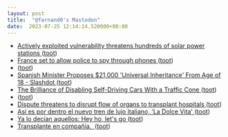 ```yaml
---
layout: post
title:  "@fernand0's Mastodon"
date:  2023-07-25 12:14:14.520000+00:00
---
```

*  [Actively exploited vulnerability threatens hundreds of solar power stations ](https://arstechnica.com/security/2023/07/actively-exploited-vulnerability-threatens-hundreds-of-solar-power-stations) ([toot](https://mastodon.social/@fernand0/110774665512182720))
*  [France set to allow police to spy through phones ](https://www.lemonde.fr/en/france/article/2023/07/06/france-set-to-allow-police-to-spy-through-phones_6044269_7.htm) ([toot](https://mastodon.social/@fernand0/110774422460123109))
*  [ ](https://paquita.masto.host/@armeris) ([toot](https://mastodon.social/@fernand0/110774400975071831))
*  [Spanish Minister Proposes $21,000 'Universal Inheritance' From Age of 18 - Slashdot ](https://news.slashdot.org/story/23/07/06/2115211/spanish-minister-proposes-21000-universal-inheritance-from-age-of-1) ([toot](https://mastodon.social/@fernand0/110774307081664074))
*  [The Brilliance of Disabling Self-Driving Cars With a Traffic Cone ](https://slate.com/business/2023/07/autonomous-vehicles-traffic-cones-san-francisco-cruise-waymo-cpuc.htm) ([toot](https://mastodon.social/@fernand0/110773917969649379))
*  [ ](https://social.hispabot.freemyip.com/@hispa) ([toot](https://mastodon.social/@fernand0/110773827649178516))
*  [Dispute threatens to disrupt flow of organs to transplant hospitals ](https://www.washingtonpost.com/health/2023/07/03/organ-transplant-dispute) ([toot](https://mastodon.social/@fernand0/110773818334977156))
*  [Así es por dentro el nuevo tren de lujo italiano, 'La Dolce Vita' ](https://www.businessinsider.es/dentro-nuevo-tren-lujo-italiano-dolce-vita-127814) ([toot](https://mastodon.social/@fernand0/110773513885744217))
*  [Ya lo decían aquellos: Hey ho, let&#39;s go ](https://mastodon.social/@fernand0/110773135123335619) ([toot](https://mastodon.social/@fernand0/110773135123335619))
*  [Transplante en compañía.  ](https://avecesunafoto.wordpress.com/2023/07/24/transplante-en-compania) ([toot](https://mastodon.social/@fernand0/110770283093665078))
